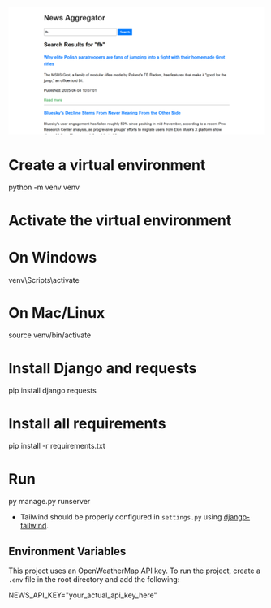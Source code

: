 ![alt text](image.png)
# Create a virtual environment
python -m venv venv

# Activate the virtual environment
# On Windows
venv\Scripts\activate
# On Mac/Linux
source venv/bin/activate

# Install Django and requests
pip install django requests

# Install all requirements
pip install -r requirements.txt

# Run
py manage.py runserver

- Tailwind should be properly configured in `settings.py` using [django-tailwind](https://django-tailwind.readthedocs.io/en/latest/).


## Environment Variables

This project uses an OpenWeatherMap API key. To run the project, create a `.env` file in the root directory and add the following:

NEWS_API_KEY="your_actual_api_key_here"
